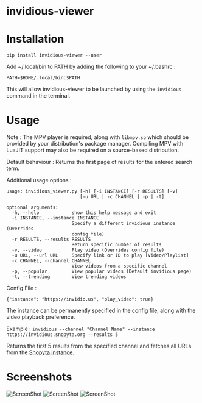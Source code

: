 # invidious-viewer
# Installation
`pip install invidious-viewer --user`

Add ~/.local/bin to PATH by adding the following to your ~/.bashrc :

`PATH=$HOME/.local/bin:$PATH`

This will allow invidious-viewer to be launched by using the `invidious` command in the terminal. 

# Usage
Note :
The MPV player is required, along with `libmpv.so` which should be provided by your distribution's package manager. Compiling MPV with LuaJIT support may also be required on a source-based distribution.

Default behaviour :
Returns the first page of results for the entered search term.

Additional usage options :
```
usage: invidious_viewer.py [-h] [-i INSTANCE] [-r RESULTS] [-v]
                           [-u URL | -c CHANNEL | -p | -t]

optional arguments:
  -h, --help            show this help message and exit
  -i INSTANCE, --instance INSTANCE
                        Specify a different invidious instance (Overrides
                        config file)
  -r RESULTS, --results RESULTS
                        Return specific number of results
  -v, --video           Play video (Overrides config file)
  -u URL, --url URL     Specify link or ID to play [Video/Playlist]
  -c CHANNEL, --channel CHANNEL
                        View videos from a specific channel
  -p, --popular         View popular videos (Default invidious page)
  -t, --trending        View trending videos
```

Config File :
```
{"instance": "https://invidio.us", "play_video": true}
```

The instance can be permanently specified in the config file, along with the video playback preference.

Example :
`invidious --channel "Channel Name" --instance https://invidious.snopyta.org --results 5`

Returns the first 5 results from the specified channel and fetches all URLs from the <a href="https://invidious.snopyta.org/">Snopyta instance</a>.

# Screenshots
![ScreenShot](https://raw.githubusercontent.com/lwritebadcode/invidious-viewer/master/screenshots/Search.png)
![ScreenShot](https://raw.githubusercontent.com/lwritebadcode/invidious-viewer/master/screenshots/Popular.png)
![ScreenShot](https://raw.githubusercontent.com/lwritebadcode/invidious-viewer/master/screenshots/Playlist.png)
